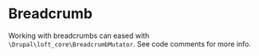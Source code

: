 <!--
id: breadcrumb
tags: ''
-->

# Breadcrumb

Working with breadcrumbs can eased with `\Drupal\loft_core\BreadcrumbMutator`.  See code comments for more info.
